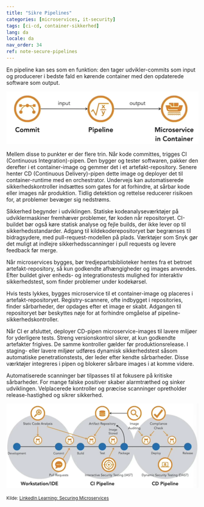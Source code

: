 ```yaml
---
title: "Sikre Pipelines"
categories: [microservices, it-security]
tags: [ci-cd, container-sikkerhed]
lang: da
locale: da
nav_order: 34
ref: note-secure-pipelines
---
```

En pipeline kan ses som en funktion: den tager udvikler-commits som input og producerer i bedste fald en kørende container med den opdaterede software som output.  

![Pipeline](../../../assets/images/notes/application-container-security/secure-pipelines/pipeline.png)

Mellem disse to punkter er der flere trin. Når kode committes, trigges CI (Continuous Integration)-pipen. Den bygger og tester softwaren, pakker den derefter i et container-image og gemmer det i et artefakt-repository. Senere henter CD (Continuous Delivery)-pipen dette image og deployer det til container-runtime med en orchestrator. Undervejs kan automatiserede sikkerhedskontroller indsættes som gates for at forhindre, at sårbar kode eller images når produktion. Tidlig detektion og rettelse reducerer risikoen for, at problemer bevæger sig nedstrøms.  

Sikkerhed begynder i udviklingen. Statiske kodeanalyseværktøjer på udviklermaskiner fremhæver problemer, før koden når repositoryet. CI-buildet bør også køre statisk analyse og fejle builds, der ikke lever op til sikkerhedsstandarder. Adgang til kildekoderepositoryet bør begrænses til bidragsydere, med pull-request-modellen på plads. Værktøjer som Snyk gør det muligt at indlejre sikkerhedsscanninger i pull requests og levere feedback før merge.  

Når microservices bygges, bør tredjepartsbiblioteker hentes fra et betroet artefakt-repository, så kun godkendte afhængigheder og images anvendes. Efter buildet giver enheds- og integrationstests mulighed for interaktiv sikkerhedstest, som finder problemer under kodekørsel.  

Hvis tests lykkes, bygges microservice til et container-image og placeres i artefakt-repositoryet. Registry-scannere, ofte indbygget i repositories, finder sårbarheder, der opdages efter et image er skabt. Adgangen til repositoryet bør beskyttes nøje for at forhindre omgåelse af pipeline-sikkerhedskontroller.  

Når CI er afsluttet, deployer CD-pipen microservice-images til lavere miljøer for yderligere tests. Streng versionskontrol sikrer, at kun godkendte artefakter frigives. De samme kontroller gælder før produktionsrelease. I staging- eller lavere miljøer udføres dynamisk sikkerhedstest såsom automatiske penetrationstests, der leder efter kendte sårbarheder. Disse værktøjer integreres i pipen og blokerer sårbare images i at komme videre.  

Automatiserede scanninger bør tilpasses til at fokusere på kritiske sårbarheder. For mange falske positiver skaber alarmtræthed og sinker udviklingen. Velplacerede kontroller og præcise scanninger opretholder release-hastighed og sikrer sikkerhed.  

![Pipeline Sikkerhedskontroller](../../../assets/images/notes/application-container-security/secure-pipelines/pipeline-security-testing-stages.png)

<small>Kilde: [LinkedIn Learning: Securing Microservices](https://www.linkedin.com/learning/microservices-security/securing-microservices?contextUrn=urn%3Ali%3AlyndaLearningPath%3A645bcd56498e6459e79b3c71&resume=false&u=57075649)</small>